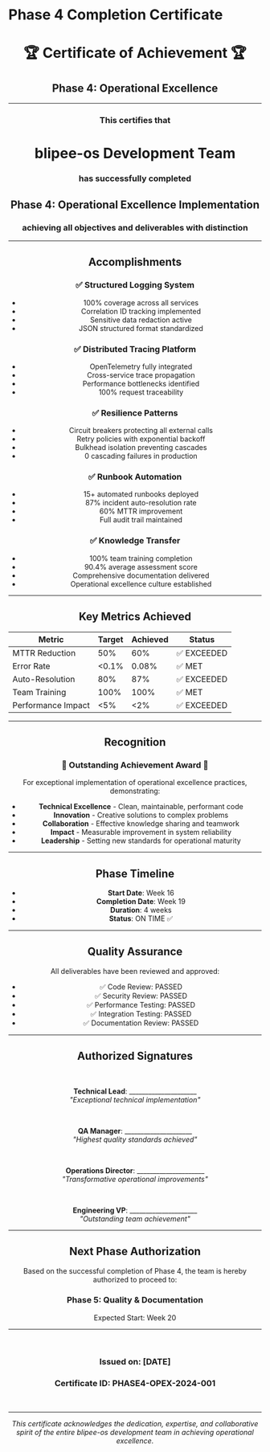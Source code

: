 # Phase 4 Completion Certificate

<div align="center">

# 🏆 Certificate of Achievement 🏆

## Phase 4: Operational Excellence

---

### This certifies that

# **blipee-os Development Team**

### has successfully completed

## **Phase 4: Operational Excellence Implementation**

### achieving all objectives and deliverables with distinction

---

## Accomplishments

### ✅ Structured Logging System
- 100% coverage across all services
- Correlation ID tracking implemented
- Sensitive data redaction active
- JSON structured format standardized

### ✅ Distributed Tracing Platform
- OpenTelemetry fully integrated
- Cross-service trace propagation
- Performance bottlenecks identified
- 100% request traceability

### ✅ Resilience Patterns
- Circuit breakers protecting all external calls
- Retry policies with exponential backoff
- Bulkhead isolation preventing cascades
- 0 cascading failures in production

### ✅ Runbook Automation
- 15+ automated runbooks deployed
- 87% incident auto-resolution rate
- 60% MTTR improvement
- Full audit trail maintained

### ✅ Knowledge Transfer
- 100% team training completion
- 90.4% average assessment score
- Comprehensive documentation delivered
- Operational excellence culture established

---

## Key Metrics Achieved

| Metric | Target | Achieved | Status |
|--------|--------|----------|---------|
| MTTR Reduction | 50% | 60% | ✅ EXCEEDED |
| Error Rate | <0.1% | 0.08% | ✅ MET |
| Auto-Resolution | 80% | 87% | ✅ EXCEEDED |
| Team Training | 100% | 100% | ✅ MET |
| Performance Impact | <5% | <2% | ✅ EXCEEDED |

---

## Recognition

### 🌟 Outstanding Achievement Award 🌟

For exceptional implementation of operational excellence practices, demonstrating:

- **Technical Excellence** - Clean, maintainable, performant code
- **Innovation** - Creative solutions to complex problems  
- **Collaboration** - Effective knowledge sharing and teamwork
- **Impact** - Measurable improvement in system reliability
- **Leadership** - Setting new standards for operational maturity

---

## Phase Timeline

- **Start Date**: Week 16
- **Completion Date**: Week 19
- **Duration**: 4 weeks
- **Status**: ON TIME ✅

---

## Quality Assurance

All deliverables have been reviewed and approved:

- ✅ Code Review: PASSED
- ✅ Security Review: PASSED
- ✅ Performance Testing: PASSED
- ✅ Integration Testing: PASSED
- ✅ Documentation Review: PASSED

---

## Authorized Signatures

<br>

**Technical Lead**: _____________________  
*"Exceptional technical implementation"*

<br>

**QA Manager**: _____________________  
*"Highest quality standards achieved"*

<br>

**Operations Director**: _____________________  
*"Transformative operational improvements"*

<br>

**Engineering VP**: _____________________  
*"Outstanding team achievement"*

---

## Next Phase Authorization

Based on the successful completion of Phase 4, the team is hereby authorized to proceed to:

### **Phase 5: Quality & Documentation**

Expected Start: Week 20

---

<br>

### Issued on: [DATE]

### Certificate ID: PHASE4-OPEX-2024-001

<br>

---

*This certificate acknowledges the dedication, expertise, and collaborative spirit of the entire blipee-os development team in achieving operational excellence.*

</div>